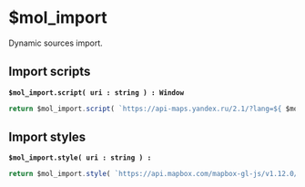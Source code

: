 # $mol_import

Dynamic sources import.

## Import scripts

**`$mol_import.script( uri : string ) : Window`**

```typescript
return $mol_import.script( `https://api-maps.yandex.ru/2.1/?lang=${ $mol_locale.lang() }` ).ymaps
```

## Import styles

**`$mol_import.style( uri : string ) : `**

```typescript
return $mol_import.style( `https://api.mapbox.com/mapbox-gl-js/v1.12.0/mapbox-gl.css` ).cssRules
```
